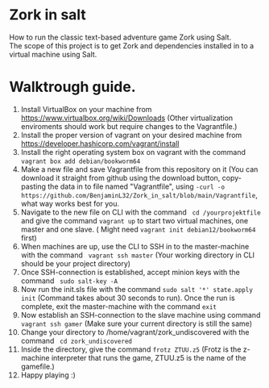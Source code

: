 # Zork in salt
How to run the classic text-based adventure game Zork using Salt.  
The scope of this project is to get Zork and dependencies installed in to a virtual machine using Salt.  
# Walktrough guide.  
1. Install VirtualBox on your machine from https://www.virtualbox.org/wiki/Downloads (Other virtualization enviroments should work but require changes to the Vagrantfile.)  
2. Install the proper version of vagrant on your desired machine from https://developer.hashicorp.com/vagrant/install
3. Install the right operating system box on vagrant with the command ``vagrant box add debian/bookworm64``  
4. Make a new file and save Vagrantfile from this repository on it (You can download it straight from github using the download button, copy-pasting the data in to file named "Vagrantfile", using ``-curl -o https://github.com/BenjaminL32/Zork_in_salt/blob/main/Vagrantfile``, what way works best for you.  
5. Navigate to the new file on CLI with the command `` cd /yourprojektfile`` and give the command ``vagrant up`` to start two virtual machines, one master and one slave. ( Might need ``vagrant init debian12/bookworm64`` first)  
6. When machines are up, use the CLI to SSH in to the master-machine with the command `` vagrant ssh master`` (Your working directory in CLI should be your project directory)
7. Once SSH-connection is established, accept minion keys with the command `` sudo salt-key -A``  
8. Now run the init.sls file with the command ``sudo salt '*' state.apply init`` (Command takes about 30 seconds to run). Once the run is complete, exit the master-machine with the command ``exit``  
9. Now establish an SSH-connection to the slave machine using command ``vagrant ssh gamer`` (Make sure your current directory is still the same)
10. Change your directory to /home/vagrant/zork_undiscovered with the command `` cd zork_undiscovered``
11. Inside the directory, give the command ``frotz ZTUU.z5`` (Frotz is the z-machine interpreter that runs the game, ZTUU.z5 is the name of the gamefile.)
12. Happy playing :)
   
